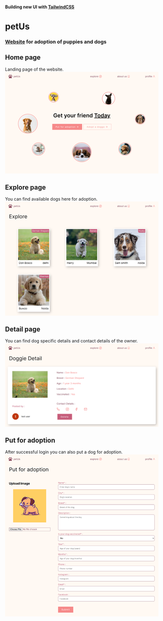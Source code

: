 #### Building new UI with [TailwindCSS](https://tailwindcss.com/)
# petUs

### [Website](https://petus.vercel.app/) for adoption of puppies and dogs

## Home page

Landing page of the website.
<img src="./public/images/home.png" />

## Explore page

You can find available dogs here for adoption.
<img src="./public/images/explore.png" />

## Detail page

You can find dog specific details and contact details of the owner.
<img src="./public/images/detail.png" />

## Put for adoption

After successful login you can also put a dog for adoption.
<img src="./public/images/add.png" />
